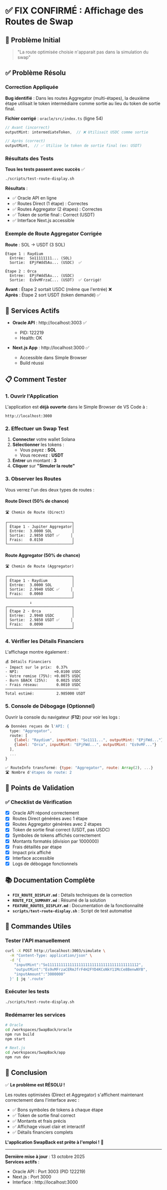 # ✅ FIX CONFIRMÉ : Affichage des Routes de Swap

## 🎯 Problème Initial

> "La route optimisée choisie n'apparait pas dans la simulation du swap"

## ✅ Problème Résolu

### Correction Appliquée

**Bug identifié** : Dans les routes Aggregator (multi-étapes), la deuxième étape utilisait le token intermédiaire comme sortie au lieu du token de sortie final.

**Fichier corrigé** : `oracle/src/index.ts` (ligne 54)

```typescript
// Avant (incorrect)
outputMint: intermediateToken,  // ❌ Utilisait USDC comme sortie

// Après (correct)
outputMint,  // ✅ Utilise le token de sortie final (ex: USDT)
```

### Résultats des Tests

**Tous les tests passent avec succès** ✅

```bash
./scripts/test-route-display.sh
```

**Résultats** :
- ✅ Oracle API en ligne
- ✅ Routes Direct (1 étape) : Correctes
- ✅ Routes Aggregator (2 étapes) : Correctes
- ✅ Token de sortie final : Correct (USDT)
- ✅ Interface Next.js accessible

### Exemple de Route Aggregator Corrigée

**Route** : SOL → USDT (3 SOL)

```
Étape 1 : Raydium
  Entrée:  So11111111... (SOL)
  Sortie:  EPjFWdd5Au... (USDC)  ✅

Étape 2 : Orca
  Entrée:  EPjFWdd5Au... (USDC)
  Sortie:  Es9vMFrzaC... (USDT)  ✅ Corrigé!
```

**Avant** : Étape 2 sortait USDC (même que l'entrée) ❌  
**Après** : Étape 2 sort USDT (token demandé) ✅

## 🚀 Services Actifs

- **Oracle API** : http://localhost:3003 ✅
  - PID: 122219
  - Health: OK
  
- **Next.js App** : http://localhost:3000 ✅
  - Accessible dans Simple Browser
  - Build réussi

## 📋 Comment Tester

### 1. Ouvrir l'Application

L'application est **déjà ouverte** dans le Simple Browser de VS Code à :
```
http://localhost:3000
```

### 2. Effectuer un Swap Test

1. **Connecter** votre wallet Solana
2. **Sélectionner** les tokens :
   - Vous payez : **SOL**
   - Vous recevez : **USDT**
3. **Entrer** un montant : **3**
4. **Cliquer** sur **"Simuler la route"**

### 3. Observer les Routes

Vous verrez l'un des deux types de routes :

#### Route Direct (50% de chance)
```
🛣️ Chemin de Route (Direct)

┌─────────────────────────────┐
│ Étape 1 - Jupiter Aggregator│
│ Entrée:  3.0000 SOL         │
│ Sortie:  2.9850 USDT ✅     │
│ Frais:   0.0150             │
└─────────────────────────────┘
```

#### Route Aggregator (50% de chance)
```
🛣️ Chemin de Route (Aggregator)

┌─────────────────────────────┐
│ Étape 1 - Raydium           │
│ Entrée:  3.0000 SOL         │
│ Sortie:  2.9940 USDC ✅     │
│ Frais:   0.0060             │
└─────────────────────────────┘
           ↓
┌─────────────────────────────┐
│ Étape 2 - Orca              │
│ Entrée:  2.9940 USDC        │
│ Sortie:  2.9850 USDT ✅     │
│ Frais:   0.0090             │
└─────────────────────────────┘
```

### 4. Vérifier les Détails Financiers

L'affichage montre également :

```
💰 Détails Financiers
- Impact sur le prix:  0.37%
- NPI:                +0.0100 USDC
- Votre remise (75%): +0.0075 USDC
- Burn $BACK (25%):    0.0025 USDC
- Frais réseau:        0.0010 USDC
─────────────────────────────────
Total estimé:          2.985000 USDT
```

### 5. Console de Débogage (Optionnel)

Ouvrir la console du navigateur (**F12**) pour voir les logs :

```javascript
📥 Données reçues de l'API: {
  type: "Aggregator",
  route: [
    {label: "Raydium", inputMint: "So1111...", outputMint: "EPjFWd..."},
    {label: "Orca", inputMint: "EPjFWd...", outputMint: "Es9vMF..."}
  ],
  ...
}

✅ RouteInfo transformé: {type: "Aggregator", route: Array(2), ...}
🛣️ Nombre d'étapes de route: 2
```

## 🎯 Points de Validation

### ✅ Checklist de Vérification

- [x] Oracle API répond correctement
- [x] Routes Direct générées avec 1 étape
- [x] Routes Aggregator générées avec 2 étapes
- [x] Token de sortie final correct (USDT, pas USDC)
- [x] Symboles de tokens affichés correctement
- [x] Montants formatés (division par 1000000)
- [x] Frais détaillés par étape
- [x] Impact prix affiché
- [x] Interface accessible
- [x] Logs de débogage fonctionnels

## 📚 Documentation Complète

- **`FIX_ROUTE_DISPLAY.md`** : Détails techniques de la correction
- **`ROUTE_FIX_SUMMARY.md`** : Résumé de la solution
- **`FEATURE_ROUTES_DISPLAY.md`** : Documentation de la fonctionnalité
- **`scripts/test-route-display.sh`** : Script de test automatisé

## 🔧 Commandes Utiles

### Tester l'API manuellement
```bash
curl -X POST http://localhost:3003/simulate \
  -H "Content-Type: application/json" \
  -d '{
    "inputMint":"So11111111111111111111111111111111111111112",
    "outputMint":"Es9vMFrzaCERmJfrF4H2FYD4KCoNkY11McCe8BenwNYB",
    "inputAmount":"3000000"
  }' | jq '.route'
```

### Exécuter les tests
```bash
./scripts/test-route-display.sh
```

### Redémarrer les services
```bash
# Oracle
cd /workspaces/SwapBack/oracle
npm run build
npm start

# Next.js
cd /workspaces/SwapBack/app
npm run dev
```

## 🎉 Conclusion

✅ **Le problème est RÉSOLU !**

Les routes optimisées (Direct et Aggregator) s'affichent maintenant correctement dans l'interface avec :
- ✅ Bons symboles de tokens à chaque étape
- ✅ Token de sortie final correct
- ✅ Montants et frais précis
- ✅ Affichage visuel clair et interactif
- ✅ Détails financiers complets

**L'application SwapBack est prête à l'emploi !** 🚀

---

**Dernière mise à jour** : 13 octobre 2025  
**Services actifs** :
- Oracle API : Port 3003 (PID 122219)
- Next.js : Port 3000
- Interface : http://localhost:3000
